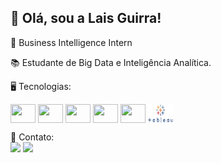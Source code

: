 ## 💜 Olá, sou a Lais Guirra! 

🔭 Business Intelligence Intern

📚 Estudante de Big Data e Inteligência Analítica.


🖥️ Tecnologias:

<img align="center" height="30" width="40" src="https://cdn.jsdelivr.net/gh/devicons/devicon@latest/icons/python/python-original.svg"> <img align="center" height="30" width="40" src="https://cdn.jsdelivr.net/gh/devicons/devicon@latest/icons/r/r-plain.svg"> <img align="center" height="30" width="40" src="https://cdn-icons-png.flaticon.com/512/337/337953.png"> <img align="center" height="30" width="40" src="https://cdn.jsdelivr.net/gh/devicons/devicon@latest/icons/r/r-plain.svg"> <img align="center" height="30" width="40" src="https://upload.wikimedia.org/wikipedia/commons/thumb/c/cf/New_Power_BI_Logo.svg/1200px-New_Power_BI_Logo.svg.png"> <img align="center" height="30" width="40" src="https://github.com/JoyceSilveira/JoyceSilveira/blob/master/Icones/tableau_logo.png?raw=true">



  💌 Contato:                                   
  <a href="https://www.linkedin.com/in/laisguirra" target="_blank"><img src="https://img.shields.io/badge/-LinkedIn-%230077B5?style=for-the-badge&logo=linkedin&logoColor=white" target="_blank"></a> 
    <a href = "mailto:laisguirra3@gmail.com"><img src="https://img.shields.io/badge/-Gmail-%23333?style=for-the-badge&logo=gmail&logoColor=white" target="_blank"></a>

</div>
